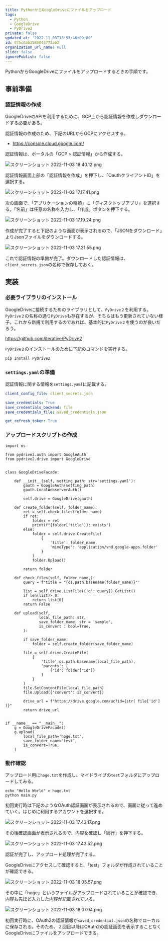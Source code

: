 ```yaml
---
title: PythonからGoogleDriveにファイルをアップロード
tags:
  - Python
  - GoogleDrive
  - PyDrive2
private: false
updated_at: '2022-11-03T18:53:46+09:00'
id: 875c0ab1585044772ab2
organization_url_name: null
slide: false
ignorePublish: false
---
```

PythonからGoogleDriveにファイルをアップロードするときの手順です。

## 事前準備

### 認証情報の作成

GoogleDriveのAPIを利用するために、GCP上から認証情報を作成しダウンロードする必要がある。

認証情報の作成のため、下記のURLからGCPにアクセスする。

- https://console.cloud.google.com/

認証情報は、ポータルの「GCP > 認証情報」から作成する。

![スクリーンショット 2022-11-03 18.40.12.png](https://qiita-image-store.s3.ap-northeast-1.amazonaws.com/0/163680/e06a98da-4d24-1401-3ac2-f9526c002942.png)

認証情報画面上部の「認証情報を作成」を押下し、「OauthクライアントID」を選択する。

![スクリーンショット 2022-11-03 17.17.41.png](https://qiita-image-store.s3.ap-northeast-1.amazonaws.com/0/163680/5f0cb361-6712-0a12-a15a-c8421cbfc4d4.png)

次の画面で、「アプリケーションの種類」に「ディスクトップアプリ」を選択する。「名前」は任意の名称を入力し、「作成」ボタンを押下する。

![スクリーンショット 2022-11-03 17.19.24.png](https://qiita-image-store.s3.ap-northeast-1.amazonaws.com/0/163680/099a7793-a8bf-13f8-4520-cf316861640c.png)

作成が完了すると下記のような画面が表示されるので、「JSONをダウンロード」よりJsonファイルをダウンロードする。

![スクリーンショット 2022-11-03 17.21.55.png](https://qiita-image-store.s3.ap-northeast-1.amazonaws.com/0/163680/30d65174-a614-4d16-d8a6-36cc176b70ce.png)

これで認証情報の準備が完了。ダウンロードした認証情報は、`client_secrets.json`の名称で保存しておく。

## 実装

### 必要ライブラリのインストール

GoogleDriveに接続するためのライブラリとして、`PyDrive２`を利用する。`PyDrive２`の名称の通り`PyDrive`も存在するが、そちらはもう更新されていない様子。これから新規で利用するのであれば、基本的に`PyDrive２`を使うのが良いだろう。

https://github.com/iterative/PyDrive2

`PyDrive２`のインストールのために下記のコマンドを実行する。

```sh
pip install PyDrive2
```

### `settings.yaml`の準備

認証情報に関する情報を`settings.yaml`に記載する。

```yaml
client_config_file: client_secrets.json

save_credentials: True
save_credentials_backend: file
save_credentials_file: saved_credentials.json

get_refresh_token: True
```

### アップロードスクリプトの作成

```python:
import os

from pydrive2.auth import GoogleAuth
from pydrive2.drive import GoogleDrive


class GoogleDriveFacade:
    
    def __init__(self, setting_path: str='settings.yaml'):
        gauth = GoogleAuth(setting_path)
        gauth.LocalWebserverAuth()

        self.drive = GoogleDrive(gauth)

    def create_folder(self, folder_name):
        ret = self.check_files(folder_name)
        if ret:
            folder = ret
            print(f"{folder['title']}: exists")
        else:   
            folder = self.drive.CreateFile(
                {
                    'title': folder_name,
                    'mimeType': 'application/vnd.google-apps.folder'
                }
            )
            folder.Upload()

        return folder

    def check_files(self, folder_name,):
        query = f'title = "{os.path.basename(folder_name)}"'

        list = self.drive.ListFile({'q': query}).GetList()
        if len(list)> 0:
            return list[0]
        return False

    def upload(self, 
               local_file_path: str,
               save_folder_name: str = 'sample',
               is_convert : bool=True,
        ):
        
        if save_folder_name:
            folder = self.create_folder(save_folder_name)
        
        file = self.drive.CreateFile(
            {
                'title':os.path.basename(local_file_path),
                'parents': [
                    {'id': folder["id"]}
                ]
            }
        )
        file.SetContentFile(local_file_path)
        file.Upload({'convert': is_convert})
        
        drive_url = f"https://drive.google.com/uc?id={str( file['id'] )}" 
        return drive_url
    
        
if __name__ == "__main__":
    g = GoogleDriveFacade()
    g.upload(
        local_file_path='hoge.txt',
        save_folder_name="test",
        is_convert=True,
    )

```

### 動作確認

アップロード用に`hoge.txt`を作成し、マイドライブの`test`フォルダにアップロードしてみる。

```sh:
echo "Hello World" > hoge.txt
python main.py
```

初回実行時は下記のようなOAuth認証画面が表示されるので、画面に従って進めていく。はじめに利用するアカウントを選択する。

![スクリーンショット 2022-11-03 17.43.17.png](https://qiita-image-store.s3.ap-northeast-1.amazonaws.com/0/163680/fb8c217f-6a98-f4e9-5ff6-61975479daa0.png)

その後確認画面が表示されるので、内容を確認し「続行」を押下する。

![スクリーンショット 2022-11-03 17.43.52.png](https://qiita-image-store.s3.ap-northeast-1.amazonaws.com/0/163680/10f8d5c6-886a-d0a3-1206-cc3069565624.png)

認証が完了し、アップロード処理が完了する。

GoogleDriveにアクセスして確認すると、「test」フォルダが作成されていることが確認できる。

![スクリーンショット 2022-11-03 18.05.57.png](https://qiita-image-store.s3.ap-northeast-1.amazonaws.com/0/163680/b365ef49-484d-8cc0-b364-bb81517cee3a.png)

その中に「hoge」というファイルがアップロードされていることが確認でき、内容も先ほど入力した内容が記載されている。

![スクリーンショット 2022-11-03 18.07.04.png](https://qiita-image-store.s3.ap-northeast-1.amazonaws.com/0/163680/41823255-4fb5-9741-b592-bb02cd213b5b.png)

初回実行時に、OAuth2の認証情報が`saved_credential.json`の名称でローカルに保存される。そのため、２回目以降はOAuth2の認証画面を表示することなくGoogleDriveにファイルをアップロードできる。
